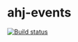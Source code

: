 # ahj-events

[![Build status](https://ci.appveyor.com/api/projects/status/kdxlwhwd7vpdtm2r?svg=true)](https://ci.appveyor.com/project/Antikab/ahj-events)
